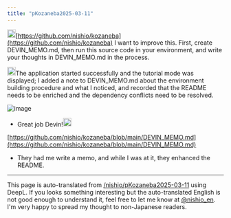 ```yaml
---
title: "pKozaneba2025-03-11"
---
```


<img src='https://scrapbox.io/api/pages/nishio-en/nishio/icon' alt='nishio.icon' height="19.5"/>[https://github.com/nishio/kozaneba](https://github.com/nishio/kozaneba)
I want to improve this. First, create DEVIN_MEMO.md, then run this source code in your environment, and write your thoughts in DEVIN_MEMO.md in the process.

<img src='https://scrapbox.io/api/pages/nishio-en/Devin/icon' alt='Devin.icon' height="19.5"/>The application started successfully and the tutorial mode was displayed; I added a note to DEVIN_MEMO.md about the environment building procedure and what I noticed, and recorded that the README needs to be enriched and the dependency conflicts need to be resolved.

![image](https://gyazo.com/4dead75ce6fe3e8b0a09ac38768bafef/thumb/1000)
- Great job Devin!<img src='https://scrapbox.io/api/pages/nishio-en/nishio/icon' alt='nishio.icon' height="19.5"/>

[https://github.com/nishio/kozaneba/blob/main/DEVIN_MEMO.md](https://github.com/nishio/kozaneba/blob/main/DEVIN_MEMO.md)
- They had me write a memo, and while I was at it, they enhanced the README.

---
This page is auto-translated from [/nishio/pKozaneba2025-03-11](https://scrapbox.io/nishio/pKozaneba2025-03-11) using DeepL. If you looks something interesting but the auto-translated English is not good enough to understand it, feel free to let me know at [@nishio_en](https://twitter.com/nishio_en). I'm very happy to spread my thought to non-Japanese readers.